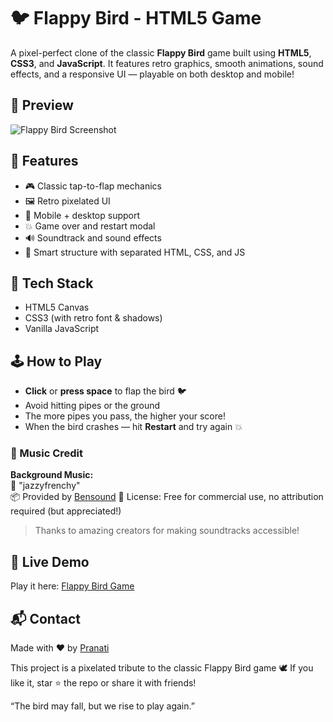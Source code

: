 # 🐦 Flappy Bird - HTML5 Game

A pixel-perfect clone of the classic **Flappy Bird** game built using **HTML5**, **CSS3**, and **JavaScript**. It features retro graphics, smooth animations, sound effects, and a responsive UI — playable on both desktop and mobile!

## 📸 Preview

![Flappy Bird Screenshot](https://github.com/user-attachments/assets/96ceb21a-86b9-4f62-817a-d152e136927f)


## 🚀 Features

- 🎮 Classic tap-to-flap mechanics
- 🖼️ Retro pixelated UI
- 📱 Mobile + desktop support
- 💥 Game over and restart modal
- 🔊 Soundtrack and sound effects
- 🧠 Smart structure with separated HTML, CSS, and JS

## 🔧 Tech Stack

- HTML5 Canvas
- CSS3 (with retro font & shadows)
- Vanilla JavaScript


## 🕹️ How to Play

- **Click** or **press space** to flap the bird 🐦  
- Avoid hitting pipes or the ground  
- The more pipes you pass, the higher your score!  
- When the bird crashes — hit **Restart** and try again 💥

### 🎵 Music Credit

**Background Music:**  
🎼 "jazzyfrenchy"   
📦 Provided by [Bensound](https://www.bensound.com/bensound-music/bensound-jazzyfrenchy.mp3) 
🪪 License: Free for commercial use, no attribution required (but appreciated!)

> Thanks to amazing creators for making soundtracks accessible!


## 🚀 Live Demo

Play it here: [Flappy Bird Game ](https://flappybirdjest.tiiny.site)

## 📬 Contact

Made with ❤️ by [Pranati](https://github.com/pranati2507)

This project is a pixelated tribute to the classic Flappy Bird game 🕊️
If you like it, star ⭐ the repo or share it with friends!

“The bird may fall, but we rise to play again.”

